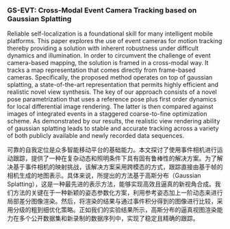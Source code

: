 ### GS-EVT: Cross-Modal Event Camera Tracking based on Gaussian Splatting

Reliable self-localization is a foundational skill for many intelligent mobile platforms. This paper explores the use of event cameras for motion tracking thereby providing a solution with inherent robustness under difficult dynamics and illumination. In order to circumvent the challenge of event camera-based mapping, the solution is framed in a cross-modal way. It tracks a map representation that comes directly from frame-based cameras. Specifically, the proposed method operates on top of gaussian splatting, a state-of-the-art representation that permits highly efficient and realistic novel view synthesis. The key of our approach consists of a novel pose parametrization that uses a reference pose plus first order dynamics for local differential image rendering. The latter is then compared against images of integrated events in a staggered coarse-to-fine optimization scheme. As demonstrated by our results, the realistic view rendering ability of gaussian splatting leads to stable and accurate tracking across a variety of both publicly available and newly recorded data sequences.

可靠的自我定位是众多智能移动平台的基础能力。本文探讨了使用事件相机进行运动跟踪，提供了一种在复杂动态和照明条件下具有固有鲁棒性的解决方案。为了解决基于事件相机的映射挑战，该解决方案采用跨模态的方式，跟踪直接由基于帧的相机生成的地图表示。具体来说，所提出的方法基于高斯分布（Gaussian Splatting），这是一种最先进的表示方法，能够实现高效且逼真的新视角合成。我们方法的关键在于一种新颖的姿态参数化方案，利用参考姿态加上一阶动态来进行局部差分图像渲染。然后，将渲染的结果与通过事件积分得到的图像进行比较，采用分级的粗到细优化策略。正如我们的实验结果所示，高斯分布的逼真视图渲染能力在多个公开数据集和新录制的数据序列中，实现了稳定且精确的跟踪。
